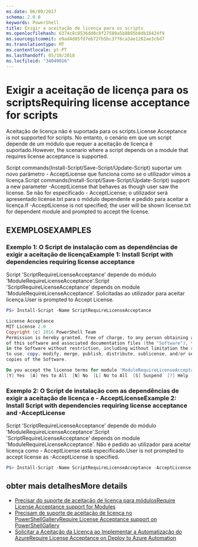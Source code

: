 ```yaml
---
ms.date: 06/09/2017
schema: 2.0.0
keywords: PowerShell
title: Exigir a aceitação de licença para os scripts
ms.openlocfilehash: 6374c8c8536dd0c8f27580a5b8895b8db18424f9
ms.sourcegitcommit: e9ad4d85fd7eb72fb5bc37f6ca3ae1282ae3c6d7
ms.translationtype: MT
ms.contentlocale: pt-PT
ms.lasthandoff: 05/10/2018
ms.locfileid: "34049016"
---
```

# <a name="requiring-license-acceptance-for-scripts"></a><span data-ttu-id="3bcdb-103">Exigir a aceitação de licença para os scripts</span><span class="sxs-lookup"><span data-stu-id="3bcdb-103">Requiring license acceptance for scripts</span></span>

<span data-ttu-id="3bcdb-104">Aceitação de licença não é suportada para os scripts.</span><span class="sxs-lookup"><span data-stu-id="3bcdb-104">License Acceptance is not supported for scripts.</span></span> <span data-ttu-id="3bcdb-105">No entanto, o cenário em que um script depende de um módulo que requer a aceitação de licença é suportado.</span><span class="sxs-lookup"><span data-stu-id="3bcdb-105">However, the scenario where a script depends on a module that requires license acceptance is supported.</span></span>

<span data-ttu-id="3bcdb-106">Script commands(Install-Script/Save-Script/Update-Script) suportar um novo parâmetro - AcceptLicense que funciona como se o utilizador vimos a licença.</span><span class="sxs-lookup"><span data-stu-id="3bcdb-106">Script commands(Install-Script/Save-Script/Update-Script) support a new parameter -AcceptLicense that behaves as though user saw the license.</span></span> <span data-ttu-id="3bcdb-107">Se não for especificado - AcceptLicense; o utilizador será apresentado license.txt para o módulo dependente e pedido para aceitar a licença.</span><span class="sxs-lookup"><span data-stu-id="3bcdb-107">If -AcceptLicense is not specified; the user will be shown license.txt for dependent module and prompted to accept the license.</span></span>

## <a name="examples"></a><span data-ttu-id="3bcdb-108">EXEMPLOS</span><span class="sxs-lookup"><span data-stu-id="3bcdb-108">EXAMPLES</span></span>

### <a name="example-1-install-script-with-dependencies-requiring-license-acceptance"></a><span data-ttu-id="3bcdb-109">Exemplo 1: O Script de instalação com as dependências de exigir a aceitação de licença</span><span class="sxs-lookup"><span data-stu-id="3bcdb-109">Example 1: Install Script with dependencies requiring license acceptance</span></span>

<span data-ttu-id="3bcdb-110">Script 'ScriptRequireLicenseAcceptance' depende do módulo 'ModuleRequireLicenseAcceptance'.</span><span class="sxs-lookup"><span data-stu-id="3bcdb-110">Script 'ScriptRequireLicenseAcceptance' depends on module 'ModuleRequireLicenseAcceptance'.</span></span> <span data-ttu-id="3bcdb-111">Solicitadas ao utilizador para aceitar licença.</span><span class="sxs-lookup"><span data-stu-id="3bcdb-111">User is prompted to Accept License.</span></span>

```PowerShell
PS> Install-Script -Name ScriptRequireLicenseAcceptance

License Acceptance
MIT License 2.0
Copyright (c) 2016 PowerShell Team
Permission is hereby granted, free of charge, to any person obtaining a copy
of this software and associated documentation files (the "Software"), to deal
in the Software without restriction, including without limitation the rights
to use, copy, modify, merge, publish, distribute, sublicense, and/or sell
copies of the Software.

Do you accept the license terms for module 'ModuleRequireLicenseAcceptance'.
[Y] Yes  [A] Yes to All  [N] No  [L] No to All  [S] Suspend  [?] Help (default is "N"):
```

### <a name="example-2-install-script-with-dependencies-requiring-license-acceptance-and--acceptlicense"></a><span data-ttu-id="3bcdb-112">Exemplo 2: O Script de instalação com as dependências de exigir a aceitação de licença e - AcceptLicense</span><span class="sxs-lookup"><span data-stu-id="3bcdb-112">Example 2: Install Script with dependencies requiring license acceptance and -AcceptLicense</span></span>

<span data-ttu-id="3bcdb-113">Script 'ScriptRequireLicenseAcceptance' depende do módulo 'ModuleRequireLicenseAcceptance'.</span><span class="sxs-lookup"><span data-stu-id="3bcdb-113">Script 'ScriptRequireLicenseAcceptance' depends on module 'ModuleRequireLicenseAcceptance'.</span></span> <span data-ttu-id="3bcdb-114">Não é pedido ao utilizador para aceitar licença como - AcceptLicense está especificado.</span><span class="sxs-lookup"><span data-stu-id="3bcdb-114">User is not prompted to accept license as -AcceptLicense is specified.</span></span>

```PowerShell
PS> Install-Script -Name ScriptRequireLicenseAcceptance -AcceptLicense
```

## <a name="more-details"></a><span data-ttu-id="3bcdb-115">obter mais detalhes</span><span class="sxs-lookup"><span data-stu-id="3bcdb-115">More details</span></span>

- [<span data-ttu-id="3bcdb-116">Precisar do suporte de aceitação de licença para módulos</span><span class="sxs-lookup"><span data-stu-id="3bcdb-116">Require License Acceptance support for Modules</span></span>](module-license-acceptance.md)
- [<span data-ttu-id="3bcdb-117">Precisam de suporte de aceitação de licença no PowerShellGallery</span><span class="sxs-lookup"><span data-stu-id="3bcdb-117">Require License Acceptance support on PowerShellGallery</span></span>](../how-to/working-with-items/items-that-require-license-acceptance.md)
- [<span data-ttu-id="3bcdb-118">Solicitar a Aceitação da Licença ao Implementar a Automatização do Azure</span><span class="sxs-lookup"><span data-stu-id="3bcdb-118">Require License Acceptance on Deploy to Azure Automation</span></span>](../how-to/working-with-items/deploy-to-azure-automation.md)